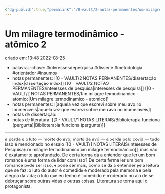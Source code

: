 ```yaml
---
{"dg-publish":true,"permalink":"/0-vault/2-notas-permanentes/um-milagre-termodinamico-atomico-2/","tags":["permanente","interessesdepesquisa","disserte","metodologia","orientador","insumos"],"dgHomeLink":true,"dgShowLocalGraph":true,"dgShowFileTree":true,"dgEnableSearch":true}
---
```


# Um milagre termodinâmico - atômico 2
criado em: 13:48 2022-08-25

- palavras-chave: #interessesdepesquisa  #disserte #metodologia #orientador #insumos
- notas permanentes: [[0 - VAULT/2 NOTAS PERMANENTES/dissertação index\|dissertação index]] [[0 - VAULT/2 NOTAS PERMANENTES/interesses de pesquisa\|interesses de pesquisa]] [[0 - VAULT/2 NOTAS PERMANENTES/Um milagre termodinamico - atomico\|Um milagre termodinamico - atomico]]
- notas permanentes: [[aquela vez que escrevi sobre meu avo no inumeraveis\|aquela vez que escrevi sobre meu avo no inumeraveis]]
- notas de dissertação: 
- notas de literatura: [[0 - VAULT/1 NOTAS LITERAIS/Biblioterapia funciona (pergunta)\|Biblioterapia funciona (pergunta)]]

---

a perda e o luto — morte do avô, morte da avó — a perda pelo covid — tudo isso é mencionado no ensaio [[0 - VAULT/1 NOTAS LITERAIS/Interesses de Pesquisa/um milagre termodinámico\|um milagre termodinámico]], mas não é exatamente aprofundado. De certa forma dá a entender que ler um bom romance é uma forma de lidar com isso? De certa forma ler um bom romance pode ser isso, e pode ser mais, como se dá a entender pela leitura que se faz: o luto do autor é comedido e moderado pela memoria e pela alegria da vida; o luto que eu tenho é comedido e moderado no ato de se debruçar sobre outras vidas e outras coisas. Literatura se torna aqui o protagonista.
